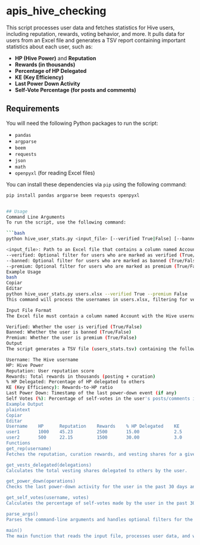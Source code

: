 # apis_hive_checking


This script processes user data and fetches statistics for Hive users, including reputation, rewards, voting behavior, and more. It pulls data for users from an Excel file and generates a TSV report containing important statistics about each user, such as:

- **HP (Hive Power)** and **Reputation**
- **Rewards (in thousands)**
- **Percentage of HP Delegated**
- **KE (Key Efficiency)**
- **Last Power Down Activity**
- **Self-Vote Percentage (for posts and comments)**

## Requirements

You will need the following Python packages to run the script:

- `pandas`
- `argparse`
- `beem`
- `requests`
- `json`
- `math`
- `openpyxl` (for reading Excel files)

You can install these dependencies via `pip` using the following command:

```bash
pip install pandas argparse beem requests openpyxl


## Usage
Command Line Arguments
To run the script, use the following command:

```bash
python hive_user_stats.py <input_file> [--verified True|False] [--banned True|False] [--premium True|False]

<input_file>: Path to an Excel file that contains a column named Account with Hive usernames.
--verified: Optional filter for users who are marked as verified (True/False).
--banned: Optional filter for users who are marked as banned (True/False).
--premium: Optional filter for users who are marked as premium (True/False).
Example Usage
bash
Copiar
Editar
python hive_user_stats.py users.xlsx --verified True --premium False
This command will process the usernames in users.xlsx, filtering for verified accounts that are not marked as premium.

Input File Format
The Excel file must contain a column named Account with the Hive usernames. Optionally, you can also include the following columns for filtering:

Verified: Whether the user is verified (True/False)
Banned: Whether the user is banned (True/False)
Premium: Whether the user is premium (True/False)
Output
The script generates a TSV file (users_stats.tsv) containing the following columns for each user:

Username: The Hive username
HP: Hive Power
Reputation: User reputation score
Rewards: Total rewards in thousands (posting + curation)
% HP Delegated: Percentage of HP delegated to others
KE (Key Efficiency): Rewards-to-HP ratio
Last Power Down: Timestamp of the last power-down event (if any)
Self Votes (%): Percentage of self-votes in the user's posts/comments in the last 30 days
Example Output
plaintext
Copiar
Editar
Username    HP      Reputation    Rewards    % HP Delegated    KE      Last Power Down    Self Votes (%)
user1       1000    45.23         2500       15.00             2.5     2023-08-10T12:34:56  10.5
user2       500     22.15         1500       30.00             3.0     None                12.3
Functions
get_rep(username)
Fetches the reputation, curation rewards, and vesting shares for a given username.

get_vests_delegated(delegations)
Calculates the total vesting shares delegated to others by the user.

get_power_down(operations)
Checks the last power-down activity for the user in the past 30 days and returns the timestamp of the most recent power-down.

get_self_votes(username, votes)
Calculates the percentage of self-votes made by the user in the past 30 days.

parse_args()
Parses the command-line arguments and handles optional filters for the user data.

main()
The main function that reads the input file, processes user data, and writes the output to a TSV file.

